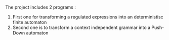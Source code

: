 The project includes 2 programs :
1. First one for transforming a regulated expressions into an deterministisc finite automaton
2. Second one is to transform a context independent grammar into a Push-Down automaton
